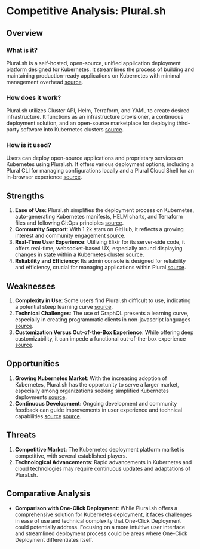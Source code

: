 # Competitive Analysis: Plural.sh

## Overview

### What is it?

Plural.sh is a self-hosted, open-source, unified application deployment platform designed for Kubernetes. It streamlines the process of building and maintaining production-ready applications on Kubernetes with minimal management overhead [source](https://www.plural.sh/blog/how-we-built-plural/).

### How does it work?

Plural.sh utilizes Cluster API, Helm, Terraform, and YAML to create desired infrastructure. It functions as an infrastructure provisioner, a continuous deployment solution, and an open-source marketplace for deploying third-party software into Kubernetes clusters [source](https://www.plural.sh/blog/how-we-built-plural/).

### How is it used?

Users can deploy open-source applications and proprietary services on Kubernetes using Plural.sh. It offers various deployment options, including a Plural CLI for managing configurations locally and a Plural Cloud Shell for an in-browser experience [source](https://www.plural.sh/blog/how-we-built-plural/).

## Strengths

1. **Ease of Use**: Plural.sh simplifies the deployment process on Kubernetes, auto-generating Kubernetes manifests, HELM charts, and Terraform files and following GitOps principles [source](https://dev.to/kubernetes-bytes/unified-application-deployment-platform-for-kubernetes-with-pluralsh).
2. **Community Support**: With 1.2k stars on GitHub, it reflects a growing interest and community engagement [source](https://github.com/pluralsh/plural).
3. **Real-Time User Experience**: Utilizing Elixir for its server-side code, it offers real-time, websocket-based UX, especially around displaying changes in state within a Kubernetes cluster [source](https://www.plural.sh/blog/how-we-built-plural/).
4. **Reliability and Efficiency**: Its admin console is designed for reliability and efficiency, crucial for managing applications within Plural [source](https://www.plural.sh/blog/how-we-built-plural/).

## Weaknesses

1. **Complexity in Use**: Some users find Plural.sh difficult to use, indicating a potential steep learning curve [source](https://dev.to/kubernetes-bytes/unified-application-deployment-platform-for-kubernetes-with-pluralsh).
2. **Technical Challenges**: The use of GraphQL presents a learning curve, especially in creating programmatic clients in non-javascript languages [source](https://github.com/pluralsh/plural).
3. **Customization Versus Out-of-the-Box Experience**: While offering deep customizability, it can impede a functional out-of-the-box experience [source](https://www.plural.sh/blog/how-we-built-plural/).

## Opportunities

1. **Growing Kubernetes Market**: With the increasing adoption of Kubernetes, Plural.sh has the opportunity to serve a larger market, especially among organizations seeking simplified Kubernetes deployments [source](https://dev.to/kubernetes-bytes/unified-application-deployment-platform-for-kubernetes-with-pluralsh).
2. **Continuous Development**: Ongoing development and community feedback can guide improvements in user experience and technical capabilities [source](https://www.producthunt.com/products/plural-2/reviews) [source](https://www.plural.sh/blog/how-we-built-plural/).

## Threats

1. **Competitive Market**: The Kubernetes deployment platform market is competitive, with several established players.
2. **Technological Advancements**: Rapid advancements in Kubernetes and cloud technologies may require continuous updates and adaptations of Plural.sh.

## Comparative Analysis

- **Comparison with One-Click Deployment**: While Plural.sh offers a comprehensive solution for Kubernetes deployment, it faces challenges in ease of use and technical complexity that One-Click Deployment could potentially address. Focusing on a more intuitive user interface and streamlined deployment process could be areas where One-Click Deployment differentiates itself.
